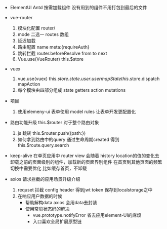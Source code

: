 - ElementUI Antd  按需加载组件  没有用到的组件不用打包到最后的文件
- vue-router 
    1. 模块化配置 router/ 
    2. mode  二选一
        routes 数组
    3. 延迟加载
    4. 路由配置  name  meta:{requireAuth}
    5. 跳转拦截  router.beforeResolve
        from to next 
    6. Vue.use(VueRouter)  this.$store 

- vuex 
    1. vue.use(vuex)
        this.$store.state.user.user  mapState
        this.$store.dispatch  mapAction 
    2. 每个模块由四部分组成  state getters  action  mutations 
        
- 项目
    1. 使用elemeny-ui
        表单使用 model rules 让表单开发更配置化

- 路由功能升级
    this.$router 对于整个路由对象
    1. js 跳转
        this.$router.push({path:})
    2. 如何拿到路由中的query
        通过生命周期created 得到this.$route.query.search

- keep-alive
    在单页应用中 router view 会随着 history location的值的变化去卸载之前的页面级别的组件，加载新的页面界别组件
    在首页到其他页面的频繁切换中需要优化
    比如缓存首页，不卸载

- axios 请求拦截的应用场景升级介绍
    1. requset 拦截 config header 得到jwt token 保存到localstorage之中
    2. 在响应用户数据的时候
        - 帮助解构data axios 会用data去封装
        - 使用常见状态码的解决
            - vue.prototype.notifyError
                省去应用element-UI的麻烦
            - 入口喜欢全局扩展原型链